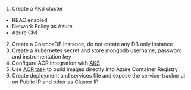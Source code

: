 1. Create a AKS cluster
* RBAC enabled
* Network Policy as Azure
* Azure CNI

2. Create a CosmosDB Instance, do not create any DB only instance
3. Create a Kubernetes secret and store mongodb username, password and instrumentation key
4. Configure ACR integration with [AKS](https://docs.microsoft.com/en-us/azure/aks/cluster-container-registry-integration)
5. Use [ACR task](https://docs.microsoft.com/en-us/azure/container-registry/container-registry-quickstart-task-cli) to build images directly into Azure Container Registry
6. Create deployment and services file and expose the service-tracker ui on Public IP and other as Cluster IP
 
